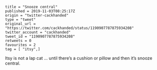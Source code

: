 ```
title = "Snooze central"
published = 2019-11-03T08:25:17Z
origin = "twitter-cackhanded"
type = "tweet"
original_url = "https://twitter.com/cackhanded/status/1190907787875934208"
twitter_account = "cackhanded"
tweet_id = "1190907787875934208"
retweets = 0
favourites = 2
tag = [ "itsy",]
```

Itsy is not a lap cat … until there’s a cushion or pillow and then it’s snooze central.

<p class='image'><img src='https://mnf.m17s.net/2019/11/03/EIb0T1eWkAAPCkZ.jpg' alt=''></p>

